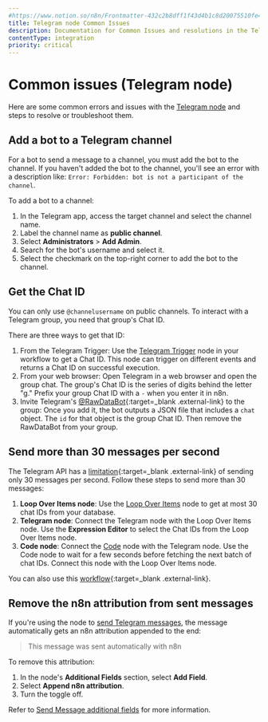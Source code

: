 ```yaml
---
#https://www.notion.so/n8n/Frontmatter-432c2b8dff1f43d4b1c8d20075510fe4
title: Telegram node Common Issues 
description: Documentation for Common Issues and resolutions in the Telegram node in n8n, a workflow automation platform. Includes details of the issue and suggested resolutions.
contentType: integration
priority: critical
---
```


# Common issues (Telegram node)

Here are some common errors and issues with the [Telegram node](/integrations/builtin/app-nodes/telegram/) and steps to resolve or troubleshoot them.

## Add a bot to a Telegram channel

For a bot to send a message to a channel, you must add the bot to the channel. If you haven't added the bot to the channel, you'll see an error with a description like:
`Error: Forbidden: bot is not a participant of the channel`.

To add a bot to a channel:

1. In the Telegram app, access the target channel and select the channel name.
2. Label the channel name as **public channel**.
3. Select **Administrators** > **Add Admin**.
4. Search for the bot's username and select it.
5. Select the checkmark on the top-right corner to add the bot to the channel.

## Get the Chat ID

You can only use `@channelusername` on public channels. To interact with a Telegram group, you need that group's Chat ID.

There are three ways to get that ID:

1. From the Telegram Trigger: Use the [Telegram Trigger](/integrations/builtin/trigger-nodes/n8n-nodes-base.telegramtrigger/) node in your workflow to get a Chat ID. This node can trigger on different events and returns a Chat ID on successful execution.
2. From your web browser: Open Telegram in a web browser and open the group chat. The group's Chat ID is the series of digits behind the letter "g." Prefix your group Chat ID with a `-` when you enter it in n8n.
3. Invite Telegram's [@RawDataBot](https://t.me/RawDataBot){:target=_blank .external-link} to the group: Once you add it, the bot outputs a JSON file that includes a `chat` object. The `id` for that object is the group Chat ID. Then remove the RawDataBot from your group.

## Send more than 30 messages per second

The Telegram API has a [limitation](https://core.telegram.org/bots/faq#broadcasting-to-users){:target=_blank .external-link} of sending only 30 messages per second. Follow these steps to send more than 30 messages:

1. **Loop Over Items node**: Use the [Loop Over Items](/integrations/builtin/core-nodes/n8n-nodes-base.splitinbatches/) node to get at most 30 chat IDs from your database.
2. **Telegram node**: Connect the Telegram node with the Loop Over Items node. Use the **Expression Editor** to select the Chat IDs from the Loop Over Items node.
3. **Code node**: Connect the [Code](/integrations/builtin/core-nodes/n8n-nodes-base.code/) node with the Telegram node. Use the Code node to wait for a few seconds before fetching the next batch of chat IDs. Connect this node with the Loop Over Items node.

You can also use this [workflow](https://n8n.io/workflows/772){:target=_blank .external-link}.

## Remove the n8n attribution from sent messages

If you're using the node to [send Telegram messages](/integrations/builtin/app-nodes/n8n-nodes-base.telegram/message-operations/#send-message), the message automatically gets an n8n attribution appended to the end:

> This message was sent automatically with n8n

To remove this attribution:

1. In the node's **Additional Fields** section, select **Add Field**.
2. Select **Append n8n attribution**.
3. Turn the toggle off.

Refer to [Send Message additional fields](/integrations/builtin/app-nodes/n8n-nodes-base.telegram/message-operations/#send-message-additional-fields) for more information.
